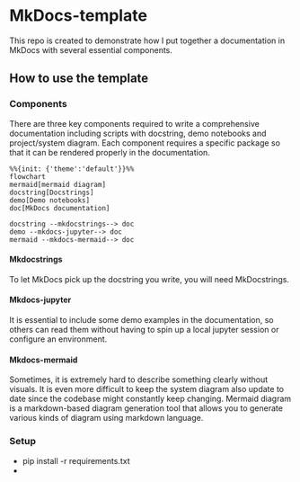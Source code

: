 # MkDocs-template
This repo is created to demonstrate how I put together a documentation in MkDocs with several essential components.

## How to use the template

### Components
There are three key components required to write a comprehensive documentation including scripts with docstring, demo notebooks and project/system diagram. Each component requires a specific package so that it can be rendered properly in the documentation.

```mermaid
%%{init: {'theme':'default'}}%%
flowchart
mermaid[mermaid diagram]
docstring[Docstrings]
demo[Demo notebooks]
doc[MkDocs documentation]

docstring --mkdocstrings--> doc
demo --mkdocs-jupyter--> doc
mermaid --mkdocs-mermaid--> doc
```

#### Mkdocstrings
To let MkDocs pick up the docstring you write, you will need MkDocstrings.

#### Mkdocs-jupyter
It is essential to include some demo examples in the documentation, so others can read them without having to spin up a local jupyter session or configure an environment.
#### Mkdocs-mermaid
Sometimes, it is extremely hard to describe something clearly without visuals. It is even more difficult to keep the system diagram also update to date since the codebase might constantly keep changing. Mermaid diagram is a markdown-based diagram generation tool that allows you to generate various kinds of diagram using markdown language.


### Setup
- pip install -r requirements.txt
- 